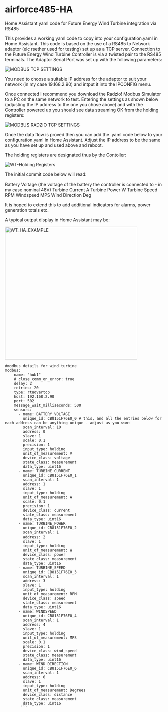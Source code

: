 # airforce485-HA
Home Assistant yaml code for Future Energy Wind Turbine integration via RS485

This provides a working yaml code to copy into your configuration.yaml in Home Assistant.
This code is based on the use of a RS485 to Network adaptor (elc rsether used for testing) set up as a TCP server.
Connection to the Future Energy Wind Turbine Controller is via a twisted pair to the RS485 terminals.
The Adaptor Serial Port was set up with the following parameters:

![MODBUS TCP SETTINGS](https://user-images.githubusercontent.com/122684847/213724273-dcb0594c-0bda-4f3c-82aa-1280b36f9bdd.jpg)

You need to choose a suitable IP address for the adaptor to suit your network (in my case 19.168.2.90) and intput it into the IPCONFIG menu.

Once connected I recommend you download the Radzio! Modbus Simulator to a PC on the same network to test.
Entering the settings as shown below (adjusting the IP address to the one you chose above) and with the Controller powered up you should see data streaming OK from the holding registers:

![MODBUS RADZIO TCP SETTINGS](https://user-images.githubusercontent.com/122684847/213724993-385df463-8522-4b97-96ad-e0d7dbc8d8f9.jpg)

Once the data flow is proved then you can add the .yaml code below to your configuration.yaml in Home Assistant. Adjust the IP address to be the same as you have set up and used above and reboot.

The holding registers are designated thus by the Contoller:

![WT-Holding Registers](https://user-images.githubusercontent.com/122684847/213725473-eaf67e09-65ac-4d57-9842-725c3712e844.jpg)

The initial commit code below will read:

Battery Voltage (the voltage of the battery the controller is connected to - in my case nominal 48V)
Turbine Current A
Turbine Power W
Turbine Speed RPM
Windspeed MPS
Wind Direction Deg

It is hoped to extend this to add additional indicators for alarms, power generation totals etc.

A typical output display in Home Assistant may be:

<img width="423" alt="WT_HA_EXAMPLE" src="https://user-images.githubusercontent.com/122684847/213727322-52417121-917a-4bc6-b200-2b0eb6a133cd.png">

```
#modbus details for wind turbine
modbus:
    name: "hub1"
    # close_comm_on_error: true
    delay: 2
    retries: 20
    type: rtuovertcp
    host: 192.168.2.90
    port: 502
    message_wait_milliseconds: 500
    sensors:
      - name: BATTERY_VOLTAGE
        unique_id: CB8151F76E0_0 # this, and all the entries below for each address can be anything unique - adjust as you want
        scan_interval: 10
        address: 0
        slave: 1
        scale: 0.1
        precision: 1
        input_type: holding
        unit_of_measurement: V
        device_class: voltage
        state_class: measurement
        data_type: uint16
      - name: TURBINE_CURRENT
        unique_id: CB8151F76E0_1
        scan_interval: 1
        address: 1
        slave: 1
        input_type: holding
        unit_of_measurement: A
        scale: 0.1
        precision: 1
        device_class: current
        state_class: measurement
        data_type: uint16
      - name: TURBINE_POWER
        unique_id: CB8151F76E0_2
        scan_interval: 1
        address: 2
        slave: 1
        input_type: holding
        unit_of_measurement: W
        device_class: power
        state_class: measurement
        data_type: uint16
      - name: TURBINE_SPEED
        unique_id: CB8151F76E0_3
        scan_interval: 1
        address: 3
        slave: 1
        input_type: holding
        unit_of_measurement: RPM
        device_class: speed
        state_class: measurement
        data_type: uint16
      - name: WINDSPEED
        unique_id: CB8151F76E0_4
        scan_interval: 1
        address: 4
        slave: 1
        input_type: holding
        unit_of_measurement: MPS
        scale: 0.1
        precision: 1
        device_class: wind_speed
        state_class: measurement
        data_type: uint16
      - name: WIND_DIRECTION
        unique_id: CB8151F76E0_6
        scan_interval: 1
        address: 6
        slave: 1
        input_type: holding
        unit_of_measurement: Degrees
        device_class: distance
        state_class: measurement
        data_type: uint16
       ```
       
